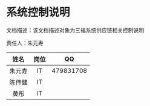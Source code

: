 # 系统控制说明

文档描述：该文档描述对象为三福系统供应链相关控制说明

责任人：朱元寿

|  姓名  | 岗位 |    QQ     |
| :----: | :--: | :-------: |
| 朱元寿 |  IT  | 479831708 |
| 陈伟健 |  IT  |           |
|  黄彤  |  IT  |           |

